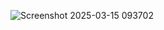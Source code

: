 ![Screenshot 2025-03-15 093702](https://github.com/user-attachments/assets/7c5d02ee-c7e2-482b-85ec-9904f4a4176c)
